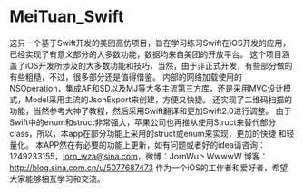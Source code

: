 # MeiTuan_Swift
这只一个基于Swift开发的美团高仿项目，旨在学习练习Swift在iOS开发的应用，已经实现了有意义部分的大多数功能，数据均来自美团的开放平台。
这个项目涵盖了iOS开发所涉及的大多数功能和技巧，当然，由于非正式开发，有些部分做的有些粗糙，不过，很多部分还是值得借鉴。
内部的网络加载使用的NSOperation，集成AF和SD以及MJ等大多主流第三方库，还是采用MVC设计模式，Model采用主流的JsonExport来创建，方便又快捷。
还实现了二维码扫描的功能，当然参考大神了教程，然后采用Swift翻译和更加Swift2.0进行调整。
由于Swift中的enum和struct非常强大，苹果公司也再推从使用Struct来替代部分class，所以，本app在部分功能上采用的struct或enum来实现，更加的快捷
和轻量化。
本APP然在有必要的功能上更新，如有问题或者好的idea请咨询：1249233155，jorn_wza@sina.com，微博：JornWu丶WwwwW 博客：http://blog.sina.com.cn/u/5077687473
作为一个iOS的工作者和爱好者，希望大家能够相互学习和交流。
